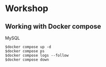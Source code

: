 # Workshop

## Working with Docker compose

MySQL
```
$docker compose up -d
$docker compose ps 
$docker compose logs --follow
$docker compose down
```